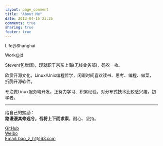 ```yaml
---
layout: page_comment
title: "About Me"
date: 2013-04-16 23:26
comments: true
sharing: true
footer: true
---
```



Life@Shanghai

Work@jd

Steven(包增辉)，现就职于京东上海(无线业务部)，码农一枚。

欣赏开源文化，Linux/Unix编程哲学，闲暇时间喜欢读书、思考、编程、做菜，折腾开源软件。

专注做Linux服务端开发，正努力学习、积累经验。对分布式技术比较感兴趣，初学者。


------------------------------------------------------------------------------------------------------------------------
给自己的勉励：  
**路漫漫其修远兮，吾将上下而求索**。耐心、坚持。

 
 
[GitHub][link2]  
[Weibo][link3]  
[Email: bao_z_h@163.com][link6]


[link2]: https://github.com/baozh
[link3]: http://weibo.com/baozenghui

[link6]: mailto:bao_z_h@163.com


